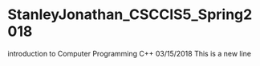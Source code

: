 # StanleyJonathan_CSCCIS5_Spring2018
introduction to Computer Programming C++ 03/15/2018
This is a new line